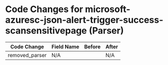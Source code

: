 # Code Changes for microsoft-azuresc-json-alert-trigger-success-scansensitivepage (Parser)

| Code Change | Field Name | Before | After |
|-------------|------------|--------|-------|
| removed_parser | N/A |  | N/A |